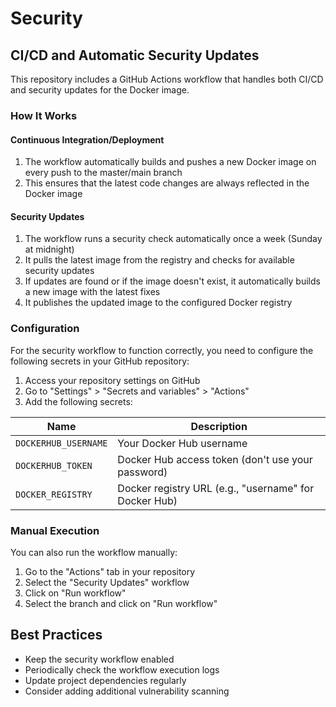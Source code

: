 # Security

## CI/CD and Automatic Security Updates

This repository includes a GitHub Actions workflow that handles both CI/CD and security updates for the Docker image.

### How It Works

#### Continuous Integration/Deployment
1. The workflow automatically builds and pushes a new Docker image on every push to the master/main branch
2. This ensures that the latest code changes are always reflected in the Docker image

#### Security Updates
1. The workflow runs a security check automatically once a week (Sunday at midnight)
2. It pulls the latest image from the registry and checks for available security updates
3. If updates are found or if the image doesn't exist, it automatically builds a new image with the latest fixes
4. It publishes the updated image to the configured Docker registry

### Configuration

For the security workflow to function correctly, you need to configure the following secrets in your GitHub repository:

1. Access your repository settings on GitHub
2. Go to "Settings" > "Secrets and variables" > "Actions"
3. Add the following secrets:

| Name | Description |
|------|-------------|
| `DOCKERHUB_USERNAME` | Your Docker Hub username |
| `DOCKERHUB_TOKEN` | Docker Hub access token (don't use your password) |
| `DOCKER_REGISTRY` | Docker registry URL (e.g., "username" for Docker Hub) |

### Manual Execution

You can also run the workflow manually:

1. Go to the "Actions" tab in your repository
2. Select the "Security Updates" workflow
3. Click on "Run workflow"
4. Select the branch and click on "Run workflow"

## Best Practices

- Keep the security workflow enabled
- Periodically check the workflow execution logs
- Update project dependencies regularly
- Consider adding additional vulnerability scanning
